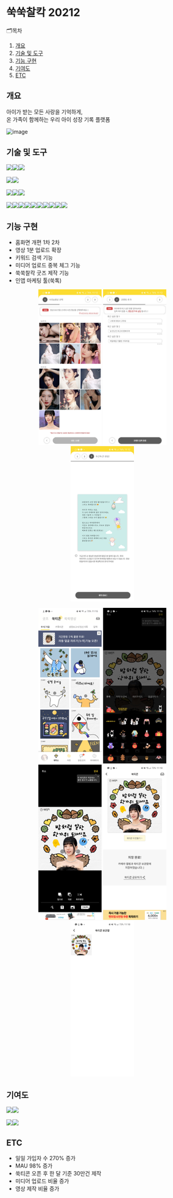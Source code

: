 # 쑥쑥찰칵 20212
🗂목차
  1. [개요](https://github.com/chani01/portfolio_info/blob/main/babyFolio2022.md#%EA%B0%9C%EC%9A%94)<br>
  2. [기술 및 도구](https://github.com/chani01/portfolio_info/blob/main/babyFolio2022.md#%EA%B8%B0%EC%88%A0-%EB%B0%8F-%EB%8F%84%EA%B5%AC)<br>
  3. [기능 구현](https://github.com/chani01/portfolio_info/blob/main/babyFolio2022.md#%EA%B8%B0%EB%8A%A5-%EA%B5%AC%ED%98%84)<br>
  4. [기여도](https://github.com/chani01/portfolio_info/blob/main/babyFolio2022.md#%EA%B8%B0%EC%97%AC%EB%8F%84)<br>
  5. [ETC](https://github.com/chani01/portfolio_info/blob/main/babyFolio2022.md#etc)
 
 
## 개요
아이가 받는 모든 사랑을 기억하게,<br>온 가족이 함께하는 우리 아이 성장 기록 플랫폼

![image](https://github.com/chani01/portfolio_info/blob/main/images/babyFolio/2022/babyFolio2022_cover.jpg)

## 기술 및 도구
<img src="https://img.shields.io/badge/Language-%23121011?style=for-the-badge"><img src="https://img.shields.io/badge/kotlin-%237F52FF.svg?style=for-the-badge&logo=kotlin&logoColor=white"><img src="https://img.shields.io/badge/java-%23ED8B00.svg?style=for-the-badge&logo=openjdk&logoColor=white">

<img src="https://img.shields.io/badge/ide-%23121011?style=for-the-badge"><img src="https://img.shields.io/badge/Android%20Studio-3DDC84.svg?style=for-the-badge&logo=android-studio&logoColor=white">

<img src="https://img.shields.io/badge/database-%23121011?style=for-the-badge"><img src="https://img.shields.io/badge/sqlite-%2307405e.svg?style=for-the-badge&logo=sqlite&logoColor=white"><img src="https://img.shields.io/badge/Realm-39477F?style=for-the-badge&logo=realm&logoColor=white">


<img src="https://img.shields.io/badge/Tools-%23121011?style=for-the-badge"><img src="https://img.shields.io/badge/firebase-%23039BE5.svg?style=for-the-badge&logo=firebase"><img src="https://img.shields.io/badge/git-%23F05033.svg?style=for-the-badge&logo=git&logoColor=white"><img src="https://img.shields.io/badge/bitbucket-%230047B3.svg?style=for-the-badge&logo=bitbucket&logoColor=white"><img src="https://img.shields.io/badge/Postman-FF6C37?style=for-the-badge&logo=postman&logoColor=white"><img src="https://img.shields.io/badge/jira-%230A0FFF.svg?style=for-the-badge&logo=jira&logoColor=white"><img src="https://img.shields.io/badge/datadog-%23632CA6.svg?style=for-the-badge&logo=datadog&logoColor=white"><img src="https://img.shields.io/badge/Slack-4A154B?style=for-the-badge&logo=slack&logoColor=white"><img src="https://img.shields.io/badge/figma-%23F24E1E.svg?style=for-the-badge&logo=figma&logoColor=white"><img src="https://img.shields.io/badge/Notion-%23000000.svg?style=for-the-badge&logo=notion&logoColor=white">


## 기능 구현
- 홈화면 개편 1차 2차
- 영상 1분 업로드 확장
- 키워드 검색 기능
- 미디어 업로드 중복 체그 기능
- 쑥쑥찰칵 굿즈 제작 기능
- 인앱 마케팅 툴(쑥톡)

<p align="center"><img src="https://github.com/chani01/portfolio_info/blob/main/images/babyFolio/2021/babyfolio_2021_1.jpg" width="33%"> <img src="https://github.com/chani01/portfolio_info/blob/main/images/babyFolio/2021/babyfolio_2021_2.jpg"  width="33%"> <img src="https://github.com/chani01/portfolio_info/blob/main/images/babyFolio/2021/babyfolio_2021_3.jpg"  width="33%"></p>
<p align="center"><img src="https://github.com/chani01/portfolio_info/blob/main/images/babyFolio/2021/babyfolio_2021_4.jpg" width="33%"> <img src="https://github.com/chani01/portfolio_info/blob/main/images/babyFolio/2021/babyfolio_2021_5.jpg" width="33%"> <img src="https://github.com/chani01/portfolio_info/blob/main/images/babyFolio/2021/babyfolio_2021_6.jpg" width="33%"> <img src="https://github.com/chani01/portfolio_info/blob/main/images/babyFolio/2021/babyfolio_2021_7.jpg" width="33%"> <img src="https://github.com/chani01/portfolio_info/blob/main/images/babyFolio/2021/babyfolio_2021_8.jpg" width="33%"> </p>

## 기여도
<img src="https://img.shields.io/badge/dev-%23121011?style=for-the-badge"><img src="https://img.shields.io/badge/85-515151?style=for-the-badge">

<img src="https://img.shields.io/badge/Planning-%23121011?style=for-the-badge"><img src="https://img.shields.io/badge/65-515151?style=for-the-badge">

## ETC
- 일일 가입자 수 270% 증가
- MAU 98% 증가
- 쑥티콘 오픈 후 한 달 기준 30만건 제작
- 미디어 업로드 비율 증가
- 영상 제작 비율 증가
